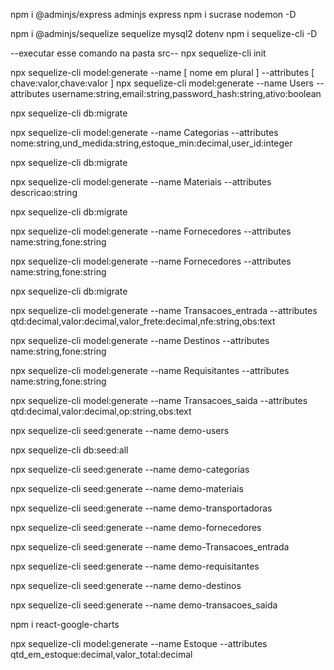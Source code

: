 npm i @adminjs/express adminjs express
npm i sucrase nodemon -D

npm i @adminjs/sequelize sequelize  mysql2 dotenv 
npm i sequelize-cli -D

--executar esse comando na pasta src--
npx sequelize-cli init

npx sequelize-cli model:generate --name [ nome em plural ] --attributes [ chave:valor,chave:valor ]
npx sequelize-cli model:generate --name Users --attributes username:string,email:string,password_hash:string,ativo:boolean

npx sequelize-cli db:migrate

npx sequelize-cli model:generate --name Categorias --attributes nome:string,und_medida:string,estoque_min:decimal,user_id:integer

npx sequelize-cli db:migrate

npx sequelize-cli model:generate --name Materiais --attributes descricao:string

npx sequelize-cli db:migrate

npx sequelize-cli model:generate --name Fornecedores --attributes name:string,fone:string



npx sequelize-cli model:generate --name Fornecedores --attributes name:string,fone:string

npx sequelize-cli db:migrate

npx sequelize-cli model:generate --name Transacoes_entrada --attributes qtd:decimal,valor:decimal,valor_frete:decimal,nfe:string,obs:text

npx sequelize-cli model:generate --name Destinos --attributes name:string,fone:string


npx sequelize-cli model:generate --name Requisitantes --attributes name:string,fone:string

npx sequelize-cli model:generate --name Transacoes_saida --attributes qtd:decimal,valor:decimal,op:string,obs:text

npx sequelize-cli seed:generate --name demo-users

npx sequelize-cli db:seed:all

npx sequelize-cli seed:generate --name demo-categorias

npx sequelize-cli seed:generate --name demo-materiais

npx sequelize-cli seed:generate --name demo-transportadoras

npx sequelize-cli seed:generate --name demo-fornecedores

npx sequelize-cli seed:generate --name demo-Transacoes_entrada

npx sequelize-cli seed:generate --name demo-requisitantes

npx sequelize-cli seed:generate --name demo-destinos

npx sequelize-cli seed:generate --name demo-transacoes_saida

npm i react-google-charts

npx sequelize-cli model:generate --name Estoque --attributes qtd_em_estoque:decimal,valor_total:decimal

